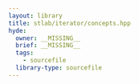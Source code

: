 ```yaml
---
layout: library
title: stlab/iterator/concepts.hpp
hyde:
  owner: __MISSING__
  brief: __MISSING__
  tags:
    - sourcefile
  library-type: sourcefile
---
```


